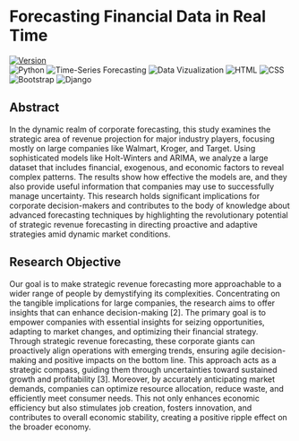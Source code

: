 # Forecasting Financial Data in Real Time
[![Version](https://img.shields.io/badge/Version-%201.0-brightgreen.svg)](https://img.shields.io/badge/Version-%201.0-brightgreen.svg)
<br>
<img alt="Python" src="https://img.shields.io/badge/-Python-5F259F?style=flat-square&logo=python&logoColor=white" />
<img alt="Time-Series Forecasting" src="https://img.shields.io/badge/-Time Series Forecasting-B7178C?style=flat-square&logo=tvtime&logoColor=white" />
<img alt="Data Vizualization" src="https://img.shields.io/badge/-Data Vizualization-FFFC00?style=flat-square&logo=taichigraphics&logoColor=white" />
<img alt="HTML" src="https://img.shields.io/badge/-HTML-ea2845?style=flat-square&logo=html5&logoColor=white" />
<img alt="CSS" src="https://img.shields.io/badge/-CSS-8C4FFF?style=flat-square&logo=css3&logoColor=white" />
<img alt="Bootstrap" src="https://img.shields.io/badge/-Boootstrap-CB3837?style=flat-square&logo=bootstrap&logoColor=white" />
<img alt="Django" src="https://img.shields.io/badge/-Django-E34F26?style=flat-square&logo=django&logoColor=white" />


## Abstract
In the dynamic realm of corporate forecasting, this study examines the strategic area of revenue projection
for major industry players, focusing mostly on large companies like Walmart, Kroger, and Target. Using
sophisticated models like Holt-Winters and ARIMA, we analyze a large dataset that includes financial,
exogenous, and economic factors to reveal complex patterns. The results show how effective the models
are, and they also provide useful information that companies may use to successfully manage uncertainty.
This research holds significant implications for corporate decision-makers and contributes to the body of
knowledge about advanced forecasting techniques by highlighting the revolutionary potential of strategic
revenue forecasting in directing proactive and adaptive strategies amid dynamic market conditions.

## Research Objective
Our goal is to make strategic revenue forecasting more approachable to a wider range of people by
demystifying its complexities. Concentrating on the tangible implications for large companies, the
research aims to offer insights that can enhance decision-making [2]. The primary goal is to empower
companies with essential insights for seizing opportunities, adapting to market changes, and optimizing
their financial strategy. Through strategic revenue forecasting, these corporate giants can proactively align
operations with emerging trends, ensuring agile decision-making and positive impacts on the bottom line.
This approach acts as a strategic compass, guiding them through uncertainties toward sustained growth
and profitability [3]. Moreover, by accurately anticipating market demands, companies can optimize
resource allocation, reduce waste, and efficiently meet consumer needs. This not only enhances economic
efficiency but also stimulates job creation, fosters innovation, and contributes to overall economic
stability, creating a positive ripple effect on the broader economy.


